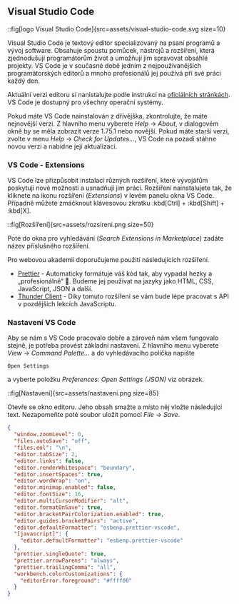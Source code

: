 ## Visual Studio Code

::fig[logo Visual Studio Code]{src=assets/visual-studio-code.svg size=10}

Visual Studio Code je textový editor specializovaný na psaní programů a vývoj software. Obsahuje spoustu pomůcek, nástrojů a rozšíření, která zjednodušují programátorům život a umožňují jim spravovat obsáhlé projekty. VS Code je v současné době jedním z nejpoužívanějších programátorských editorů a mnoho profesionálů jej používá při své práci každý den.

Aktuální verzi editoru si nanistalujte podle instrukcí na [oficiálních stránkách](https://code.visualstudio.com). VS Code je dostupný pro všechny operační systémy.

Pokud máte VS Code nainstalován z dřívějška, zkontrolujte, že máte nejnovější verzi. Z hlavního menu vyberete _Help_ → _About_, v dialogovém okně by se měla zobrazit verze 1.75.1 nebo novější. Pokud máte starší verzi, zvolte v menu _Help_ → _Check for Updates…_, VS Code na pozadí stáhne novou verzi a nabídne její aktualizaci.

### VS Code - Extensions

VS Code lze přizpůsobit instalací různých rozšíření, které vývojářům poskytují nové možnosti a usnadňují jim práci. Rozšíření nainstalujete tak, že kliknete na ikonu rozšíření (_Extensions_) v levém panelu okna VS Code. Případně můžete zmáčknout klávesovou zkratku :kbd[Ctrl] + :kbd[Shift] + :kbd[X].

::fig[Rozšíření]{src=assets/rozsireni.png size=50}

Poté do okna pro vyhledávání (_Search Extensions in Marketplace_) zadáte název příslušného rozšíření.

Pro webovou akademii doporučujeme použití následujících rozšíření.

- [Prettier](https://marketplace.visualstudio.com/items?itemName=esbenp.prettier-vscode) - Automaticky formátuje váš kód tak, aby vypadal hezky a „profesionálně“ 🙂. Budeme jej používat na jazyky jako HTML, CSS, JavaScript, JSON a další.
- [Thunder Client](https://marketplace.visualstudio.com/items?itemName=rangav.vscode-thunder-client) - Díky tomuto rozšíření se vám bude lépe pracovat s API v pozdějších lekcích JavaScriptu.

### Nastavení VS Code

Aby se nám s VS Code pracovalo dobře a zároveň nám všem fungovalo stejně, je potřeba provést základní nastavení. Z hlavního menu vyberete _View_ → _Command Palette..._ a do vyhledávacího políčka napište

```
Open Settings
```

a vyberte položku _Preferences: Open Settings (JSON)_ viz obrázek.

::fig[Nastavení]{src=assets/nastaveni.png size=85}

Otevře se okno editoru. Jeho obsah smažte a místo něj vložte následující text. Nezapomeňte poté soubor uložit pomocí _File_ → _Save_.

```json
{
  "window.zoomLevel": 0,
  "files.autoSave": "off",
  "files.eol": "\n",
  "editor.tabSize": 2,
  "editor.links": false,
  "editor.renderWhitespace": "boundary",
  "editor.insertSpaces": true,
  "editor.wordWrap": "on",
  "editor.minimap.enabled": false,
  "editor.fontSize": 16,
  "editor.multiCursorModifier": "alt",
  "editor.formatOnSave": true,
  "editor.bracketPairColorization.enabled": true,
  "editor.guides.bracketPairs": "active",
  "editor.defaultFormatter": "esbenp.prettier-vscode",
  "[javascript]": {
    "editor.defaultFormatter": "esbenp.prettier-vscode"
  },
  "prettier.singleQuote": true,
  "prettier.arrowParens": "always",
  "prettier.trailingComma": "all",
  "workbench.colorCustomizations": {
    "editorError.foreground": "#ffff00"
  }
}
```
